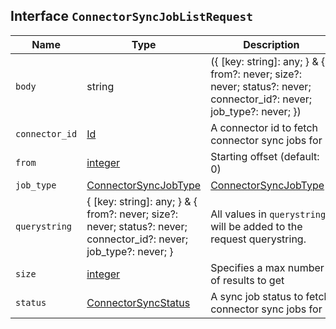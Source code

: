 ## Interface `ConnectorSyncJobListRequest`

| Name | Type | Description |
| - | - | - |
| `body` | string | ({ [key: string]: any; } & { from?: never; size?: never; status?: never; connector_id?: never; job_type?: never; }) | All values in `body` will be added to the request body. |
| `connector_id` | [Id](./Id.md) | A connector id to fetch connector sync jobs for |
| `from` | [integer](./integer.md) | Starting offset (default: 0) |
| `job_type` | [ConnectorSyncJobType](./ConnectorSyncJobType.md) | [ConnectorSyncJobType](./ConnectorSyncJobType.md)[] | A comma-separated list of job types to fetch the sync jobs for |
| `querystring` | { [key: string]: any; } & { from?: never; size?: never; status?: never; connector_id?: never; job_type?: never; } | All values in `querystring` will be added to the request querystring. |
| `size` | [integer](./integer.md) | Specifies a max number of results to get |
| `status` | [ConnectorSyncStatus](./ConnectorSyncStatus.md) | A sync job status to fetch connector sync jobs for |
